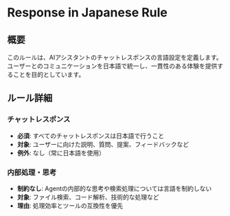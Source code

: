 # Response in Japanese Rule

## 概要

このルールは、AIアシスタントのチャットレスポンスの言語設定を定義します。ユーザーとのコミュニケーションを日本語で統一し、一貫性のある体験を提供することを目的としています。

## ルール詳細

### チャットレスポンス
- **必須**: すべてのチャットレスポンスは日本語で行うこと
- **対象**: ユーザーに向けた説明、質問、提案、フィードバックなど
- **例外**: なし（常に日本語を使用）

### 内部処理・思考
- **制約なし**: Agentの内部的な思考や検索処理については言語を制約しない
- **対象**: ファイル検索、コード解析、技術的な処理など
- **理由**: 処理効率とツールの互換性を優先

